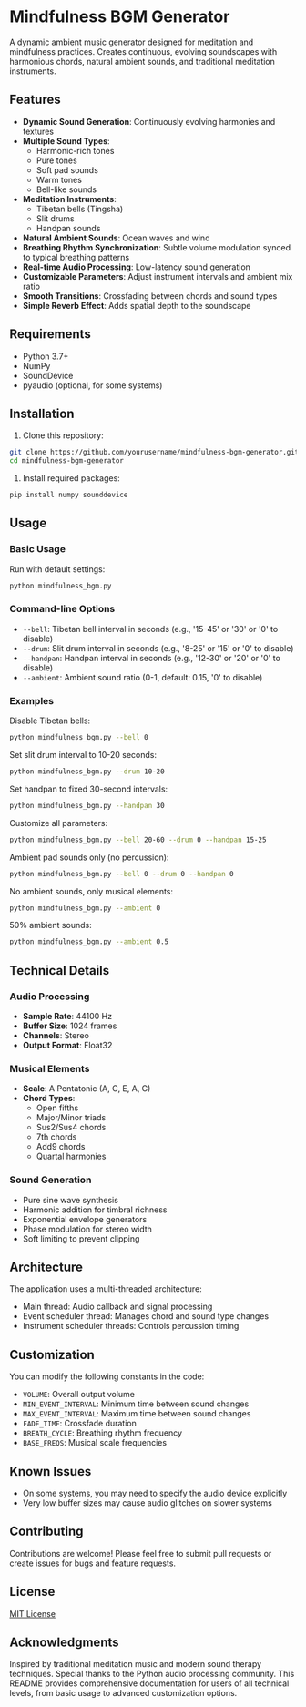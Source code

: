 # Mindfulness BGM Generator

A dynamic ambient music generator designed for meditation and mindfulness practices. Creates continuous, evolving soundscapes with harmonious chords, natural ambient sounds, and traditional meditation instruments.

## Features

- **Dynamic Sound Generation**: Continuously evolving harmonies and textures
- **Multiple Sound Types**:
  - Harmonic-rich tones
  - Pure tones
  - Soft pad sounds
  - Warm tones
  - Bell-like sounds
- **Meditation Instruments**:
  - Tibetan bells (Tingsha)
  - Slit drums
  - Handpan sounds
- **Natural Ambient Sounds**: Ocean waves and wind
- **Breathing Rhythm Synchronization**: Subtle volume modulation synced to typical breathing patterns
- **Real-time Audio Processing**: Low-latency sound generation
- **Customizable Parameters**: Adjust instrument intervals and ambient mix ratio
- **Smooth Transitions**: Crossfading between chords and sound types
- **Simple Reverb Effect**: Adds spatial depth to the soundscape

## Requirements

- Python 3.7+
- NumPy
- SoundDevice
- pyaudio (optional, for some systems)

## Installation

1. Clone this repository:

```bash
git clone https://github.com/yourusername/mindfulness-bgm-generator.git
cd mindfulness-bgm-generator
```

1. Install required packages:

```bash
pip install numpy sounddevice
```

## Usage

### Basic Usage

Run with default settings:

```bash
python mindfulness_bgm.py
```

### Command-line Options

- `--bell`: Tibetan bell interval in seconds (e.g., '15-45' or '30' or '0' to disable)
- `--drum`: Slit drum interval in seconds (e.g., '8-25' or '15' or '0' to disable)  
- `--handpan`: Handpan interval in seconds (e.g., '12-30' or '20' or '0' to disable)
- `--ambient`: Ambient sound ratio (0-1, default: 0.15, '0' to disable)

### Examples

Disable Tibetan bells:

```bash
python mindfulness_bgm.py --bell 0
```

Set slit drum interval to 10-20 seconds:

```bash
python mindfulness_bgm.py --drum 10-20
```

Set handpan to fixed 30-second intervals:

```bash
python mindfulness_bgm.py --handpan 30
```

Customize all parameters:

```bash
python mindfulness_bgm.py --bell 20-60 --drum 0 --handpan 15-25
```

Ambient pad sounds only (no percussion):

```bash
python mindfulness_bgm.py --bell 0 --drum 0 --handpan 0
```

No ambient sounds, only musical elements:

```bash
python mindfulness_bgm.py --ambient 0
```

50% ambient sounds:

```bash
python mindfulness_bgm.py --ambient 0.5
```

## Technical Details

### Audio Processing

- **Sample Rate**: 44100 Hz
- **Buffer Size**: 1024 frames
- **Channels**: Stereo
- **Output Format**: Float32

### Musical Elements

- **Scale**: A Pentatonic (A, C, E, A, C)
- **Chord Types**:
  - Open fifths
  - Major/Minor triads
  - Sus2/Sus4 chords
  - 7th chords
  - Add9 chords
  - Quartal harmonies

### Sound Generation

- Pure sine wave synthesis
- Harmonic addition for timbral richness
- Exponential envelope generators
- Phase modulation for stereo width
- Soft limiting to prevent clipping

## Architecture

The application uses a multi-threaded architecture:

- Main thread: Audio callback and signal processing
- Event scheduler thread: Manages chord and sound type changes
- Instrument scheduler threads: Controls percussion timing

## Customization

You can modify the following constants in the code:

- `VOLUME`: Overall output volume
- `MIN_EVENT_INTERVAL`: Minimum time between sound changes
- `MAX_EVENT_INTERVAL`: Maximum time between sound changes
- `FADE_TIME`: Crossfade duration
- `BREATH_CYCLE`: Breathing rhythm frequency
- `BASE_FREQS`: Musical scale frequencies

## Known Issues

- On some systems, you may need to specify the audio device explicitly
- Very low buffer sizes may cause audio glitches on slower systems

## Contributing

Contributions are welcome! Please feel free to submit pull requests or create issues for bugs and feature requests.

## License

[MIT License](LICENSE)

## Acknowledgments

Inspired by traditional meditation music and modern sound therapy techniques. Special thanks to the Python audio processing community.
This README provides comprehensive documentation for users of all technical levels, from basic usage to advanced customization options.
